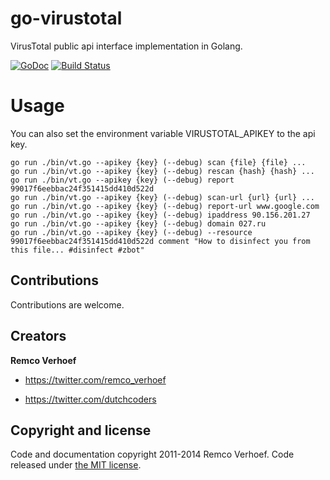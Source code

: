 go-virustotal
=============

VirusTotal public api interface implementation in Golang.

[![GoDoc](https://godoc.org/github.com/dutchcoders/go-virustotal?status.svg)](https://godoc.org/github.com/dutchcoders/go-virustotal)
[![Build Status](https://travis-ci.org/dutchcoders/go-virustotal.svg?branch=master)](https://travis-ci.org/dutchcoders/go-virustotal)

Usage
=====

You can also set the environment variable VIRUSTOTAL_APIKEY to the api key.

```
go run ./bin/vt.go --apikey {key} (--debug) scan {file} {file} ...
go run ./bin/vt.go --apikey {key} (--debug) rescan {hash} {hash} ...
go run ./bin/vt.go --apikey {key} (--debug) report 99017f6eebbac24f351415dd410d522d
go run ./bin/vt.go --apikey {key} (--debug) scan-url {url} {url} ...
go run ./bin/vt.go --apikey {key} (--debug) report-url www.google.com
go run ./bin/vt.go --apikey {key} (--debug) ipaddress 90.156.201.27
go run ./bin/vt.go --apikey {key} (--debug) domain 027.ru
go run ./bin/vt.go --apikey {key} (--debug) --resource 99017f6eebbac24f351415dd410d522d comment "How to disinfect you from this file... #disinfect #zbot"
```

## Contributions

Contributions are welcome.

## Creators 

**Remco Verhoef**
- <https://twitter.com/remco_verhoef>

- <https://twitter.com/dutchcoders>

## Copyright and license

Code and documentation copyright 2011-2014 Remco Verhoef. Code released under [the MIT license](LICENSE). 
